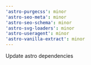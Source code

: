 ```yaml
---
'astro-purgecss': minor
'astro-seo-meta': minor
'astro-seo-schema': minor
'astro-svg-loaders': minor
'astro-useragent': minor
'astro-vanilla-extract': minor
---
```


Update astro dependencies
